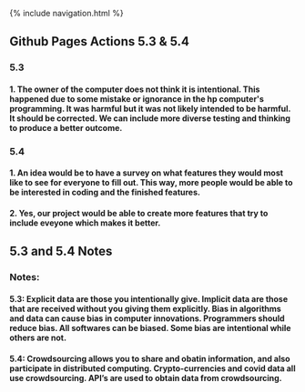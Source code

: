 {% include navigation.html %}

## Github Pages Actions 5.3 & 5.4 

### 5.3
#### 1. The owner of the computer does not think it is intentional. This happened due to some mistake or ignorance in the hp computer's programming. It was harmful but it was not likely intended to be harmful. It should be corrected. We can include more diverse testing and thinking to produce a better outcome.


### 5.4
#### 1. An idea would be to have a survey on what features they would most like to see for everyone to fill out. This way, more people would be able to be interested in coding and the finished features.

#### 2. Yes, our project would be able to create more features that try to include eveyone which makes it better.

## 5.3 and 5.4 Notes

### Notes:
#### 5.3: Explicit data are those you intentionally give. Implicit data are those that are received without you giving them explicitly. Bias in algorithms and data can cause bias in computer innovations. Programmers should reduce bias. All softwares can be biased. Some bias are intentional while others are not. 

#### 5.4: Crowdsourcing allows you to share and obatin information, and also participate in distributed computing. Crypto-currencies and covid data all use crowdsourcing. API’s are used to obtain data from crowdsourcing.
